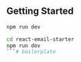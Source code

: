 

## Getting Started

```bash
npm run dev
```


```bash
cd react-email-starter
npm run dev
```# boilerplate
